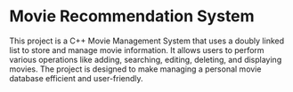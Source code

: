 # Movie Recommendation System
This project is a C++ Movie Management System that uses a doubly linked list to store and manage movie information. It allows users to perform various operations like adding, searching, editing, deleting, and displaying movies. The project is designed to make managing a personal movie database efficient and user-friendly.
